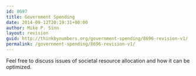```yaml
---
id: 8697
title: Government Spending
date: 2014-09-12T20:19:31+00:00
author: Mike P. Sinn
layout: revision
guid: http://thinkbynumbers.org/government-spending/8696-revision-v1/
permalink: /government-spending/8696-revision-v1/
---
```

Feel free to discuss issues of societal resource allocation and how it can be optimized.